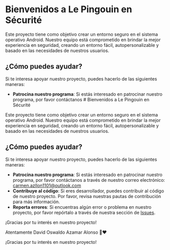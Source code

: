 # Bienvenidos a Le Pingouin en Sécurité

Este proyecto tiene como objetivo crear un entorno seguro en el sistema operativo Android. Nuestro equipo está comprometido en brindar la mejor experiencia en seguridad, creando un entorno fácil, autopersonalizable y basado en las necesidades de nuestros usuarios.

## ¿Cómo puedes ayudar?

Si te interesa apoyar nuestro proyecto, puedes hacerlo de las siguientes maneras:

- **Patrocina nuestro programa**: Si estás interesado en patrocinar nuestro programa, por favor contáctanos # Bienvenidos a Le Pingouin en Sécurité

Este proyecto tiene como objetivo crear un entorno seguro en el sistema operativo Android. Nuestro equipo está comprometido en brindar la mejor experiencia en seguridad, creando un entorno fácil, autopersonalizable y basado en las necesidades de nuestros usuarios.

## ¿Cómo puedes ayudar?

Si te interesa apoyar nuestro proyecto, puedes hacerlo de las siguientes maneras:

- **Patrocina nuestro programa**: Si estás interesado en patrocinar nuestro programa, por favor contáctanos a través de nuestro correo electrónico: carmen.azllon1101@outlook.com 
- **Contribuye al código**: Si eres desarrollador, puedes contribuir al código de nuestro proyecto. Por favor, revisa nuestras pautas de contribución para más información.
- **Reporta errores**: Si encuentras algún error o problema en nuestro proyecto, por favor repórtalo a través de nuestra sección de [Issues](https://github.com/Le-pingouin-en-securite).

¡Gracias por tu interés en nuestro proyecto!

Atentamente
David Oswaldo Azamar Alonso 🐧❤️





¡Gracias por tu interés en nuestro proyecto!


